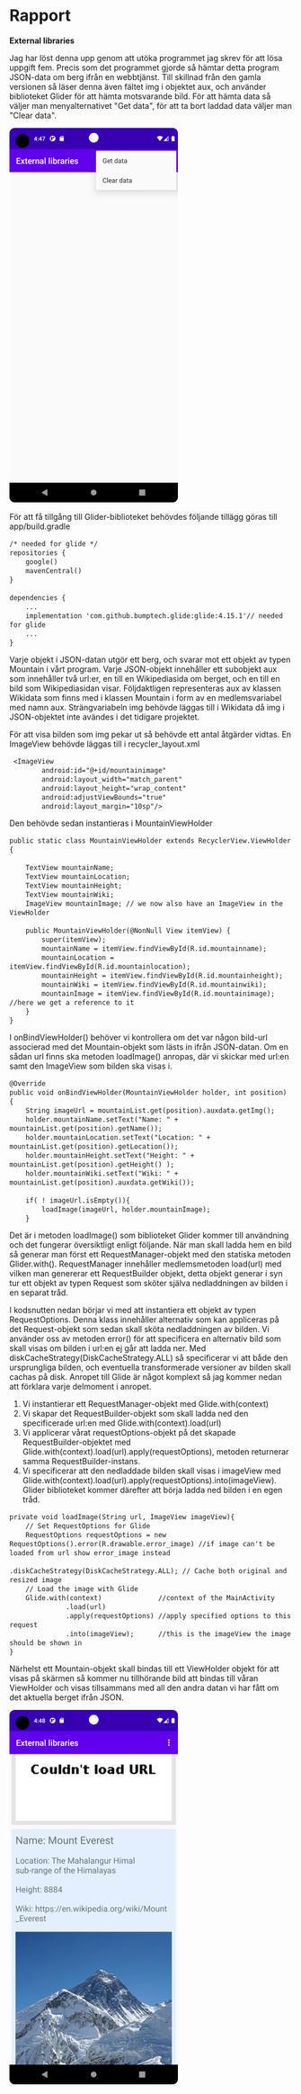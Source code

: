 
# Rapport

**External libraries**

Jag har löst denna upp genom att utöka programmet jag skrev för att lösa uppgift fem. Precis som det programmet gjorde så hämtar detta program JSON-data om berg ifrån en webbtjänst. Till skillnad från den gamla versionen så läser denna även fältet img i objektet aux, och använder biblioteket Glider för att hämta motsvarande bild. För att hämta data så väljer man menyalternativet "Get data", för att ta bort laddad data väljer man "Clear data".

![](base_ui.png)

För att få tillgång till Glider-biblioteket behövdes följande tillägg göras till app/build.gradle

```
/* needed for glide */
repositories {
    google()
    mavenCentral()
}

dependencies {
    ...
    implementation 'com.github.bumptech.glide:glide:4.15.1'// needed for glide
    ...
}
```

Varje objekt i JSON-datan utgör ett berg, och svarar mot ett objekt av typen Mountain i vårt program. Varje JSON-objekt innehåller ett subobjekt aux som innehåller två url:er, en till en Wikipediasida om berget, och en till en bild som Wikipediasidan visar. Följdaktligen representeras aux av klassen Wikidata som finns med i klassen Mountain i form av en medlemsvariabel med namn aux. Strängvariabeln img behövde läggas till i Wikidata då img i JSON-objektet inte avändes i det tidigare projektet. 

För att visa bilden som img pekar ut så behövde ett antal åtgärder vidtas. En ImageView behövde läggas till i recycler_layout.xml 

```
 <ImageView
        android:id="@+id/mountainimage"
        android:layout_width="match_parent"
        android:layout_height="wrap_content"
        android:adjustViewBounds="true"
        android:layout_margin="10sp"/>
```

Den behövde sedan instantieras i MountainViewHolder

```
public static class MountainViewHolder extends RecyclerView.ViewHolder {

    TextView mountainName;
    TextView mountainLocation;
    TextView mountainHeight;
    TextView mountainWiki;
    ImageView mountainImage; // we now also have an ImageView in the ViewHolder

    public MountainViewHolder(@NonNull View itemView) {
        super(itemView);
        mountainName = itemView.findViewById(R.id.mountainname);
        mountainLocation = itemView.findViewById(R.id.mountainlocation);
        mountainHeight = itemView.findViewById(R.id.mountainheight);
        mountainWiki = itemView.findViewById(R.id.mountainwiki);
        mountainImage = itemView.findViewById(R.id.mountainimage); //here we get a reference to it
    }
}
```   
I onBindViewHolder() behöver vi kontrollera om det var någon bild-url associerad med det Mountain-objekt som lästs in ifrån JSON-datan. Om en sådan url finns ska metoden loadImage() anropas, där vi skickar med url:en samt den ImageView som bilden ska visas i.

```
@Override
public void onBindViewHolder(MountainViewHolder holder, int position) {
    String imageUrl = mountainList.get(position).auxdata.getImg();
    holder.mountainName.setText("Name: " + mountainList.get(position).getName());
    holder.mountainLocation.setText("Location: " + mountainList.get(position).getLocation());
    holder.mountainHeight.setText("Height: " + mountainList.get(position).getHeight() );
    holder.mountainWiki.setText("Wiki: " + mountainList.get(position).auxdata.getWiki());

    if( ! imageUrl.isEmpty()){
        loadImage(imageUrl, holder.mountainImage);
    }
```  

Det är i metoden loadImage() som biblioteket Glider kommer till användning och det fungerar översiktligt enligt följande. När man skall ladda hem en bild så generar man först ett RequestManager-objekt med den statiska metoden Glider.with(). RequestManager innehåller medlemsmetoden load(url) med vilken man genererar ett RequestBuilder objekt, detta objekt generar i syn tur ett objekt av typen Request som sköter själva nedladdningen av bilden i en separat tråd. 

I kodsnutten nedan börjar vi med att instantiera ett objekt av typen RequestOptions. Denna klass innehåller alternativ som kan appliceras på det Request-objekt som sedan skall sköta nedladdningen av bilden. Vi använder oss av metoden error() för att specificera en alternativ bild som skall visas om bilden i url:en ej går att ladda ner. Med diskCacheStrategy(DiskCacheStrategy.ALL) så specificerar vi att både den ursprungliga bilden, och eventuella transformerade versioner av bilden skall cachas på disk. Anropet till Glide är något komplext så jag kommer nedan att förklara varje delmoment i anropet. 

1. Vi instantierar ett RequestManager-objekt med Glide.with(context)
2. Vi skapar det RequestBuilder-objekt som skall ladda ned den specificerade url:en med Glide.with(context).load(url)
3. Vi applicerar vårat requestOptions-objekt på det skapade RequestBuilder-objektet med Glide.with(context).load(url).apply(requestOptions), metoden returnerar samma RequestBuilder-instans. 
4. Vi specificerar att den nedladdade bilden skall visas i imageView med Glide.with(context).load(url).apply(requestOptions).into(imageView). Glider biblioteket kommer därefter att börja ladda ned bilden i en egen tråd. 

```
private void loadImage(String url, ImageView imageView){
    // Set RequestOptions for Glide
    RequestOptions requestOptions = new RequestOptions().error(R.drawable.error_image) //if image can't be loaded from url show error_image instead
                                                        .diskCacheStrategy(DiskCacheStrategy.ALL); // Cache both original and resized image
    // Load the image with Glide
    Glide.with(context)              //context of the MainActivity
              .load(url)  
              .apply(requestOptions) //apply specified options to this request
              .into(imageView);      //this is the imageView the image should be shown in
}
```

Närhelst ett Mountain-objekt skall bindas till ett ViewHolder objekt för att visas på skärmen så kommer nu tillhörande bild att bindas till våran ViewHolder och visas tillsammans med all den andra datan vi har fått om det aktuella berget ifrån JSON.

![](showing_image.png)